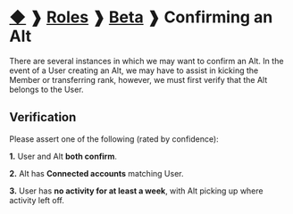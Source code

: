 # [◆](/../../) ❱ [Roles](/Roles) ❱ [Beta](/Beta) ❱ Confirming an Alt

There are several instances in which we may want to confirm an Alt. In the event of a User creating an Alt, we may have to assist in kicking the Member or transferring rank, however, we must first verify that the Alt belongs to the User.

## Verification

Please assert one of the following (rated by confidence):

**1.** User and Alt **both confirm**.

**2.** Alt has **Connected accounts** matching User.

**3.** User has **no activity for at least a week**, with Alt picking up where activity left off.

<!-- TAGS --> <!-- verify alt verification new account -->
